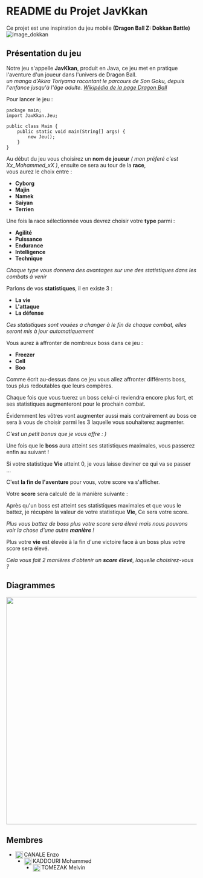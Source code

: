 # README du Projet JavKkan

Ce projet est une inspiration du jeu mobile __(Dragon Ball Z: Dokkan Battle)__  
![image_dokkan](https://user-images.githubusercontent.com/92590811/207865398-b30140e5-0314-4bf9-a73d-2d7b70cf9a1b.png)

## Présentation du jeu  
Notre jeu s'appelle __JavKkan__, produit en Java, ce jeu met en pratique l'aventure d'un joueur dans l'univers de Dragon Ball.  
*un manga d'Akira Toriyama racontant le parcours de Son Goku, depuis l'enfance jusqu'à l'âge adulte. [Wikipédia de la page Dragon Ball](https://fr.wikipedia.org/wiki/Dragon_Ball)*

Pour lancer le jeu :  
```
package main;
import JavKkan.Jeu;

public class Main {
    public static void main(String[] args) {
        new Jeu();
    }
}
```

Au début du jeu vous choisirez un __nom de joueur__ *( mon préferé c'est Xx_Mohammed_xX )*, ensuite ce sera au tour de la __race__,  
vous aurez le choix entre : 
* __Cyborg__
* __Majin__
* __Namek__
* __Saiyan__
* __Terrien__

Une fois la race sélectionnée vous devrez choisir votre __type__ parmi :
* __Agilité__
* __Puissance__
* __Endurance__
* __Intelligence__
* __Technique__

*Chaque type vous donnera des avantages sur une des statistiques dans les combats à venir*

Parlons de vos __statistiques__, il en existe 3 :
* __La vie__ 
* __L'attaque__ 
* __La défense__

*Ces statistiques sont vouées a changer à le fin de chaque combat, elles seront mis à jour automatiquement* 


Vous aurez à affronter de nombreux boss dans ce jeu : 
* __Freezer__ 
* __Cell__
* __Boo__

Comme écrit au-dessus dans ce jeu vous allez affronter différents boss, tous plus redoutables que leurs compères.

Chaque fois que vous tuerez un boss celui-ci reviendra encore plus fort, et ses statistiques augmenteront pour le prochain combat.

Évidemment les vôtres vont augmenter aussi mais contrairement au boss ce sera à vous de choisir parmi les 3 laquelle vous souhaiterez augmenter.  

*C'est un petit bonus que je vous offre : )*

Une fois que le __boss__ aura atteint ses statistiques maximales, vous passerez enfin au suivant !  

Si votre statistique __Vie__ atteint 0, je vous laisse deviner ce qui va se passer ...  

C'est __la fin de l'aventure__ pour vous, votre score va s'afficher.  

Votre __score__ sera calculé de la manière suivante :  

Après qu'un boss est atteint ses statistiques maximales et que vous le battez, je récupère la valeur de votre statistique __Vie__, Ce sera votre score. 

*Plus vous battez de boss plus votre score sera élevé mais nous pouvons voir la chose d'une autre __manière__ !*  

Plus votre __vie__ est élevée à la fin d'une victoire face à un boss plus votre score sera élevé.

*Cela vous fait 2 manières d'obtenir un __score élevé__, laquelle choisirez-vous ?*  

## Diagrammes

<img align="center" src="https://cdn.discordapp.com/attachments/885150703134326865/1053066404280152075/image.png" width="800" height="600"/>  

## Membres

- CANALE Enzo <img align="left" src="https://avatars.githubusercontent.com/u/92590811" alt="profile" width="20" height="20"/>
- KADDOURI Mohammed <img align="left" src="https://avatars.githubusercontent.com/u/98416541" alt="profile" width="20" height="20"/>
- TOMEZAK Melvin <img align="left" src="https://avatars.githubusercontent.com/u/92721333" alt="profile" width="20" height="20"/>




